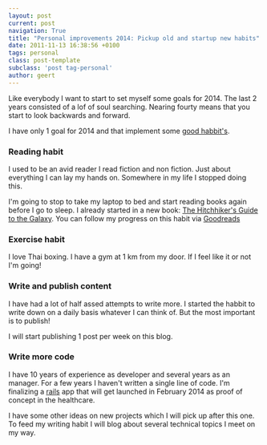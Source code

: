 ```yaml
---
layout: post
current: post
navigation: True
title: "Personal improvements 2014: Pickup old and startup new habits"
date: 2011-11-13 16:38:56 +0100
tags: personal
class: post-template
subclass: 'post tag-personal'
author: geert
---
```


Like everybody I want to start to set myself some goals for 2014. The last 2 years consisted of a lof of soul searching. Nearing fourty means that you start to look backwards and forward.

I have only 1 goal for 2014 and that implement some [good habbit's](http://www.amazon.com/The-Power-Habit-What-Business/dp/1400069289).

### Reading habit

I used to be an avid reader I read fiction and non fiction. Just about everything I can lay my hands on. Somewhere in my life I stopped doing this. 

I'm going to stop to take my laptop to bed and start reading books again before I go to sleep. I already started in a new book: [The Hitchhiker's Guide to the Galaxy](https://www.goodreads.com/book/show/11.The_Hitchhiker_s_Guide_to_the_Galaxy). You can follow my progress on this habit via [Goodreads](https://www.goodreads.com/user/show/4937856-geert-theys)

### Exercise habit

I love Thai boxing. I have a gym at 1 km from my door. If I feel like it or not I'm going! 

### Write and publish content

I have had a lot of half assed attempts to write more. I started the habbit to write down on a daily basis whatever I can think of. But the most important is to publish!

I will start publishing 1 post per week on this blog.


### Write more code

I have 10 years of experience as developer and several years as an manager. For a few years I haven't written a single line of code. I'm finalizing a [rails](http://rubyonrails.org) app that will get launched in February 2014 as proof of concept in the healthcare.

I have some other ideas on new projects which I will pick up after this one. To feed my writing habit I will blog about several technical topics I meet on my way.





